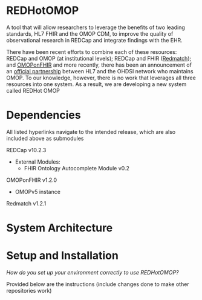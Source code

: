 # REDHotOMOP
A tool that will allow researchers to leverage the benefits of two leading standards, HL7 FHIR and the OMOP CDM, to improve the quality of observational research in REDCap and integrate findings with the EHR.

There have been recent efforts to combine each of these resources: REDCap and OMOP (at institutional levels); REDCap and FHIR ([Redmatch](https://github.com/aehrc/redmatch)); and [OMOPonFHIR](https://github.com/omoponfhir/omoponfhir-main) and more recently, there has been an announcement of an [official partnership](https://www.ohdsi.org/ohdsi-hl7-collaboration/) between HL7 and the OHDSI network who maintains OMOP. To our knowledge, however, there is no work that leverages all three resources into one system. As a result, we are developing a new system called REDHot OMOP

# Dependencies
All listed hyperlinks navigate to the intended release, which are also included above as submodules

REDCap v10.2.3
* External Modules:
  * FHIR Ontology Autocomplete Module v0.2

OMOPonFHIR v1.2.0
* OMOPv5 instance

Redmatch v1.2.1

# System Architecture

# Setup and Installation
*How do you set up your environment correctly to use REDHotOMOP?*

Provided below are the instructions (include changes done to make other repositories work)

